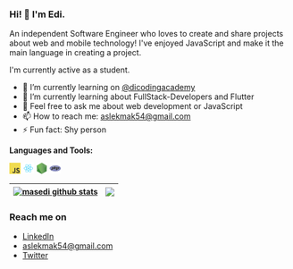 ### Hi! 👋 I'm Edi.

An independent Software Engineer who loves to create and share projects about web and mobile technology! I've enjoyed JavaScript and make it the main language in creating a project.

I'm currently active as a student.

- 🔭 I’m currently learning on <a href="https://github.com/dicodingacademy">@dicodingacademy</a>
- 🌱 I’m currently learning about FullStack-Developers and Flutter
- 💬 Feel free to ask me about web development or JavaScript
- 📫 How to reach me: aslekmak54@gmail.com
- ⚡ Fun fact: Shy person
  
**Languages and Tools:**  

<code><img height="20" src="https://raw.githubusercontent.com/github/explore/80688e429a7d4ef2fca1e82350fe8e3517d3494d/topics/javascript/javascript.png"></code>
<code><img height="20" src="https://raw.githubusercontent.com/github/explore/80688e429a7d4ef2fca1e82350fe8e3517d3494d/topics/react/react.png"></code>
<code><img height="20" src="https://raw.githubusercontent.com/github/explore/80688e429a7d4ef2fca1e82350fe8e3517d3494d/topics/nodejs/nodejs.png"></code>
<code><img height="20" src="https://raw.githubusercontent.com/github/explore/80688e429a7d4ef2fca1e82350fe8e3517d3494d/topics/php/php.png"></code> 


| <a href="https://github.com/masedi54/github-readme-stats"><img align="center" src="https://github-readme-stats.vercel.app/api?username=masedi54&show_icons=true&include_all_commits=true&theme=buefy&hide_border=true" alt="masedi github stats" /></a> | <a href="https://github.com/masedi54/github-readme-stats"><img align="center" src="https://github-readme-stats.vercel.app/api/top-langs/?username=masedi54&layout=compact&theme=buefy&hide_border=true" /></a> |
| ------------- | ------------- |

### Reach me on
- <a href="https://www.linkedin.com/in/mas-edi-49474219b/">LinkedIn</a>
- aslekmak54@gmail.com
- <a href="https://twitter/sibukBangetSIH">Twitter</a>
